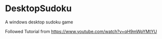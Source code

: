 # DesktopSudoku
A windows desktop sudoku game

Followed Tutorial from https://www.youtube.com/watch?v=qH9mWpYMtYU
